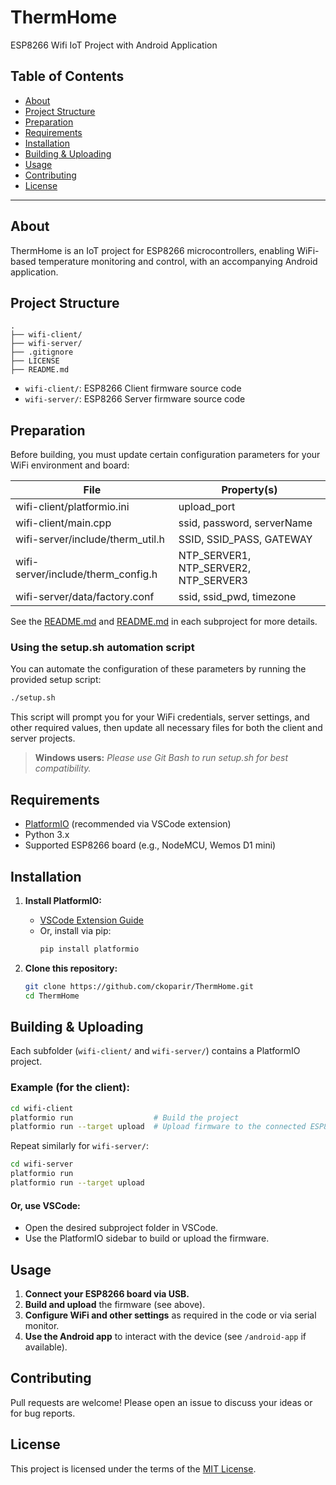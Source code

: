 # ThermHome

ESP8266 Wifi IoT Project with Android Application

## Table of Contents
- [About](#about)
- [Project Structure](#project-structure)
- [Preparation](#preparation)
- [Requirements](#requirements)
- [Installation](#installation)
- [Building & Uploading](#building--uploading)
- [Usage](#usage)
- [Contributing](#contributing)
- [License](#license)

---

## About

ThermHome is an IoT project for ESP8266 microcontrollers, enabling WiFi-based temperature monitoring and control, with an accompanying Android application.

## Project Structure

```
.
├── wifi-client/   
├── wifi-server/   
├── .gitignore
├── LICENSE
├── README.md
```

- `wifi-client/`: ESP8266 Client firmware source code  
- `wifi-server/`: ESP8266 Server firmware source code  

## Preparation

Before building, you must update certain configuration parameters for your WiFi environment and board:

| File                               | Property(s)                      |
|-------------------------------------|----------------------------------|
| wifi-client/platformio.ini          | upload_port                      |
| wifi-client/main.cpp                | ssid, password, serverName       |
| wifi-server/include/therm_util.h    | SSID, SSID_PASS, GATEWAY         |
| wifi-server/include/therm_config.h  | NTP_SERVER1, NTP_SERVER2, NTP_SERVER3 |
| wifi-server/data/factory.conf       | ssid, ssid_pwd, timezone         |

See the [README.md](wifi-client/README.md) and [README.md](wifi-server/README.md) in each subproject for more details.

### Using the setup.sh automation script

You can automate the configuration of these parameters by running the provided setup script:

```sh
./setup.sh
```
This script will prompt you for your WiFi credentials, server settings, and other required values, then update all necessary files for both the client and server projects.
>  **Windows users:** *Please use Git Bash to run setup.sh for best compatibility.*

## Requirements

- [PlatformIO](https://platformio.org/) (recommended via VSCode extension)
- Python 3.x
- Supported ESP8266 board (e.g., NodeMCU, Wemos D1 mini)

## Installation

1. **Install PlatformIO:**
   - [VSCode Extension Guide](https://platformio.org/install/ide?install=vscode)
   - Or, install via pip:
     ```sh
     pip install platformio
     ```

2. **Clone this repository:**
   ```sh
   git clone https://github.com/ckoparir/ThermHome.git
   cd ThermHome
   ```

## Building & Uploading

Each subfolder (`wifi-client/` and `wifi-server/`) contains a PlatformIO project.

### Example (for the client):
```sh
cd wifi-client
platformio run                  # Build the project
platformio run --target upload  # Upload firmware to the connected ESP8266
```

Repeat similarly for `wifi-server/`:

```sh
cd wifi-server
platformio run
platformio run --target upload
```

#### Or, use VSCode:
- Open the desired subproject folder in VSCode.
- Use the PlatformIO sidebar to build or upload the firmware.

## Usage

1. **Connect your ESP8266 board via USB.**
2. **Build and upload** the firmware (see above).
3. **Configure WiFi and other settings** as required in the code or via serial monitor.
4. **Use the Android app** to interact with the device (see `/android-app` if available).

## Contributing

Pull requests are welcome! Please open an issue to discuss your ideas or for bug reports.

## License

This project is licensed under the terms of the [MIT License](LICENSE).
